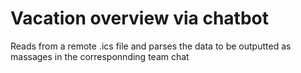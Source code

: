 <h1>Vacation overview via chatbot</h1>
<p>Reads from a remote .ics file and parses the data to be outputted as massages in the corresponnding team chat</p>
